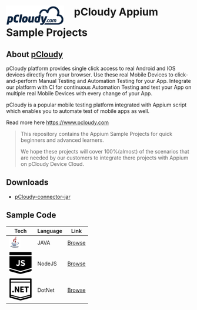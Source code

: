<h1><img src="/images/pcloudy.png" align="top"> &nbsp;&nbsp; pCloudy Appium Sample Projects</h1>

## About [pCloudy](https://www.pcloudy.com)

pCloudy platform provides single click access to real Android and IOS devices directly from your browser. Use these real Mobile Devices to click-and-perform Manual Testing and Automation Testing for your App. Integrate our platform with CI for continuous Automation Testing and test your App on multiple real Mobile Devices with every change of your App.

pCloudy is a popular mobile testing platform integrated with Appium script which enables you to automate test of mobile apps as well.

Read more here https://www.pcloudy.com


> This repository contains the Appium Sample Projects
> for quick beginners and advanced learners.
> 
> We hope these projects will cover 100%(almost) of the
> scenarios that are needed by our customers to integrate
> there projects with Appium on pCloudy Device Cloud.



## Downloads

* [pCloudy-connector-jar](https://github.com/pankyopkey/pCloudy-sample-projects/tree/newCode/Java/Downloads/)


## Sample Code
| Tech | Language | Link |
|------|----------|------|
| ![Java][java] | JAVA   | [Browse](/Java/) |
| ![NodeJS][nodejs] | NodeJS | [Browse](/NodeJS/) |
| ![DotNet][dotnet] | DotNet | [Browse](/DotNet/) |





[java]:/images/java.png "Java"
[nodejs]:/images/nodejs.png "NodeJs"
[dotnet]:/images/dotnet.png "DotNet"
